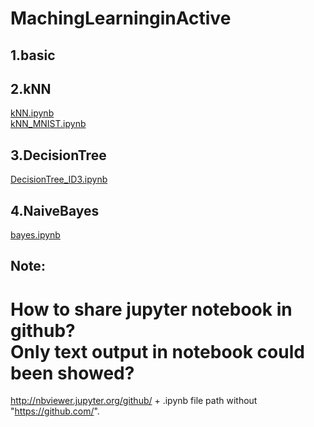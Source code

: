 # MachingLearninginActive
## 1.basic

## 2.kNN
[kNN.ipynb](http://nbviewer.jupyter.org/github/jo-ny/MachingLearninginActive/blob/master/2.kNN/kNN.ipynb)  
[kNN_MNIST.ipynb](http://nbviewer.jupyter.org/github/jo-ny/MachingLearninginActive/blob/master/2.kNN/kNN_MNIST.ipynb)
## 3.DecisionTree
[DecisionTree_ID3.ipynb](http://nbviewer.jupyter.org/github/jo-ny/MachingLearninginActive/blob/master/3.DecisionTree/DecisionTree_ID3.ipynb)
## 4.NaiveBayes
[bayes.ipynb](http://nbviewer.jupyter.org/github/jo-ny/MachingLearninginActive/blob/master/4.NaiveBayes/bayes.ipynb)

## Note:    

How to share jupyter notebook in github?  
Only text output in notebook could been showed?
=======
http://nbviewer.jupyter.org/github/ +  .ipynb file path without "https://github.com/".
